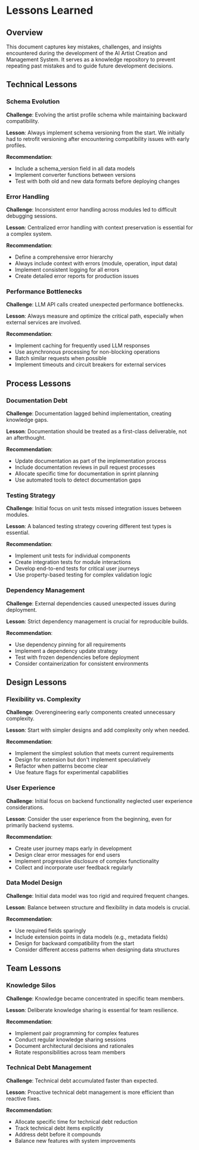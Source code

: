 # Lessons Learned

## Overview
This document captures key mistakes, challenges, and insights encountered during the development of the AI Artist Creation and Management System. It serves as a knowledge repository to prevent repeating past mistakes and to guide future development decisions.

## Technical Lessons

### Schema Evolution
**Challenge**: Evolving the artist profile schema while maintaining backward compatibility.

**Lesson**: Always implement schema versioning from the start. We initially had to retrofit versioning after encountering compatibility issues with early profiles.

**Recommendation**: 
- Include a schema_version field in all data models
- Implement converter functions between versions
- Test with both old and new data formats before deploying changes

### Error Handling
**Challenge**: Inconsistent error handling across modules led to difficult debugging sessions.

**Lesson**: Centralized error handling with context preservation is essential for a complex system.

**Recommendation**:
- Define a comprehensive error hierarchy
- Always include context with errors (module, operation, input data)
- Implement consistent logging for all errors
- Create detailed error reports for production issues

### Performance Bottlenecks
**Challenge**: LLM API calls created unexpected performance bottlenecks.

**Lesson**: Always measure and optimize the critical path, especially when external services are involved.

**Recommendation**:
- Implement caching for frequently used LLM responses
- Use asynchronous processing for non-blocking operations
- Batch similar requests when possible
- Implement timeouts and circuit breakers for external services

## Process Lessons

### Documentation Debt
**Challenge**: Documentation lagged behind implementation, creating knowledge gaps.

**Lesson**: Documentation should be treated as a first-class deliverable, not an afterthought.

**Recommendation**:
- Update documentation as part of the implementation process
- Include documentation reviews in pull request processes
- Allocate specific time for documentation in sprint planning
- Use automated tools to detect documentation gaps

### Testing Strategy
**Challenge**: Initial focus on unit tests missed integration issues between modules.

**Lesson**: A balanced testing strategy covering different test types is essential.

**Recommendation**:
- Implement unit tests for individual components
- Create integration tests for module interactions
- Develop end-to-end tests for critical user journeys
- Use property-based testing for complex validation logic

### Dependency Management
**Challenge**: External dependencies caused unexpected issues during deployment.

**Lesson**: Strict dependency management is crucial for reproducible builds.

**Recommendation**:
- Use dependency pinning for all requirements
- Implement a dependency update strategy
- Test with frozen dependencies before deployment
- Consider containerization for consistent environments

## Design Lessons

### Flexibility vs. Complexity
**Challenge**: Overengineering early components created unnecessary complexity.

**Lesson**: Start with simpler designs and add complexity only when needed.

**Recommendation**:
- Implement the simplest solution that meets current requirements
- Design for extension but don't implement speculatively
- Refactor when patterns become clear
- Use feature flags for experimental capabilities

### User Experience
**Challenge**: Initial focus on backend functionality neglected user experience considerations.

**Lesson**: Consider the user experience from the beginning, even for primarily backend systems.

**Recommendation**:
- Create user journey maps early in development
- Design clear error messages for end users
- Implement progressive disclosure of complex functionality
- Collect and incorporate user feedback regularly

### Data Model Design
**Challenge**: Initial data model was too rigid and required frequent changes.

**Lesson**: Balance between structure and flexibility in data models is crucial.

**Recommendation**:
- Use required fields sparingly
- Include extension points in data models (e.g., metadata fields)
- Design for backward compatibility from the start
- Consider different access patterns when designing data structures

## Team Lessons

### Knowledge Silos
**Challenge**: Knowledge became concentrated in specific team members.

**Lesson**: Deliberate knowledge sharing is essential for team resilience.

**Recommendation**:
- Implement pair programming for complex features
- Conduct regular knowledge sharing sessions
- Document architectural decisions and rationales
- Rotate responsibilities across team members

### Technical Debt Management
**Challenge**: Technical debt accumulated faster than expected.

**Lesson**: Proactive technical debt management is more efficient than reactive fixes.

**Recommendation**:
- Allocate specific time for technical debt reduction
- Track technical debt items explicitly
- Address debt before it compounds
- Balance new features with system improvements

